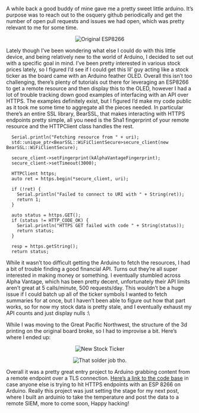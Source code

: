 A while back a good buddy of mine gave me a pretty sweet little arduino. It’s purpose was to reach out to the osquery github periodically and get the number of open pull requests and issues we had open, which was pretty relevant to me for some time. 

<center>

![Original ESP8266](../../../../img/blog/mitchell_arduino_cropped.jpg "osquery fetcher")

</center>

Lately though I’ve been wondering what else I could do with this little device, and being relatively new to the world of Arduino, I decided to set out with a specific goal in mind. I’ve been pretty interested in various stock prices lately, so I figured I’d see if I could get this lil’ guy acting like a stock ticker as the board came with an Arduino feather OLED. Overall this isn’t too challenging, there’s plenty of tutorials out there for leveraging an ESP8266 to get a remote resource and then display this to the OLED, however I had a lot of trouble tracking down good examples of interfacing with an API over HTTPS. The examples definitely exist, but I figured I’d make my code public as it took me some time to aggregate all the pieces needed. In particular there’s an entire SSL library, BearSSL, that makes interacting with HTTPS endpoints pretty simple, all you need is the Sha1 fingerprint of your remote resource and the HTTPClient class handles the rest.
```
  Serial.println("Fetching resource from " + uri);
  std::unique_ptr<BearSSL::WiFiClientSecure>secure_client(new BearSSL::WiFiClientSecure);
  
  secure_client->setFingerprint(kAlphaVantageFingerprint);
  secure_client->setTimeout(3000);

  HTTPClient https;
  auto ret = https.begin(*secure_client, uri);

  if (!ret) {
    Serial.println("Failed to connect to URI with " + String(ret));
    return 1;
  }
  
  auto status = https.GET();
  if (status != HTTP_CODE_OK) {
    Serial.println("HTTPS GET failed with code " + String(status));
    return status;
  }

  resp = https.getString();
  return status;
```
While it wasn’t too difficult getting the Arduino to fetch the resources, I had a bit of trouble finding a good financial API. Turns out they’re all super interested in making money or something. I eventually stumbled across Alpha Vantage, which has been pretty decent, unfortunately their API limits aren’t great at 5 calls/minute, 500 requests/day. This wouldn’t be a huge issue if I could batch up all of the ticker symbols I wanted to fetch summaries for at once, but I haven’t been able to figure out how that part works, so for now my stock data is pretty stale, and I eventually exhaust my API counts and just display nulls :\

While I was moving to the Great Pacific Northwest, the structure of the 3d printing on the original board broke, so I had to improvise a bit. Here’s where I ended up:
<center>

![New Stock Ticker](../../../../img/blog/stock_ticker_1.jpg "Arduinio Stock Ticker")

![That solder job tho.](../../../../img/blog/stock_ticker_2.jpg "Ticker solder job")

</center>

Overall it was a pretty great entry project to Arduino grabbing content from a remote endpoint over a TLS connection. [Here’s a link to the code base](https://github.com/muffins/arduino/blob/master/stock_ticker/stock_ticker.ino) in case anyone else is trying to hit HTTPS endpoints with an ESP 8266 on Arduino. Really this project was just setting the stage for my next post, where I built an arduinio to take the temperature and post the data to a remote SIEM, more to come soon, Happy hacking!


